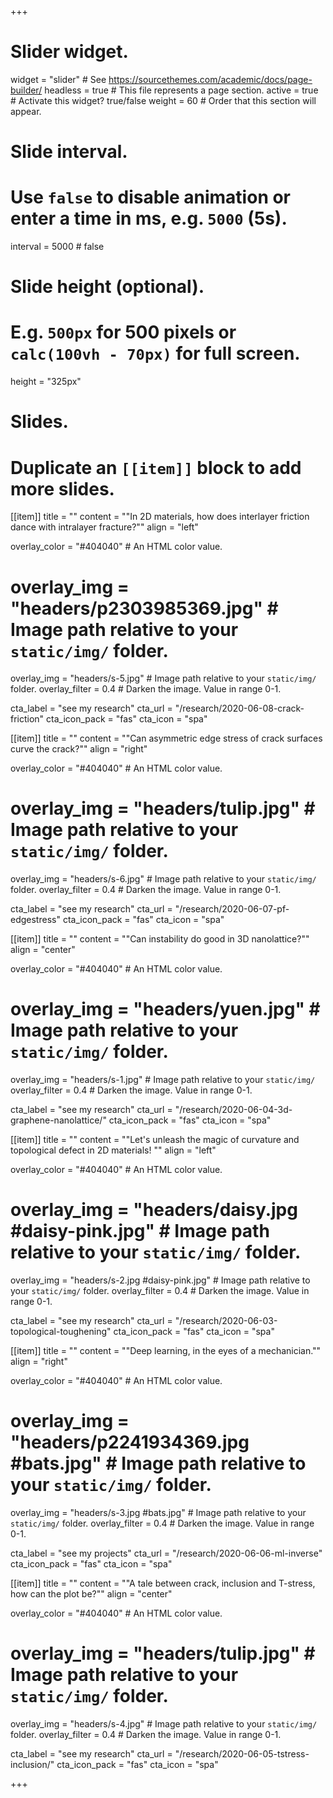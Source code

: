 +++
# Slider widget.
widget = "slider"  # See https://sourcethemes.com/academic/docs/page-builder/
headless = true  # This file represents a page section.
active = true  # Activate this widget? true/false
weight = 60  # Order that this section will appear.

# Slide interval.
# Use `false` to disable animation or enter a time in ms, e.g. `5000` (5s).
interval = 5000 # false

# Slide height (optional).
# E.g. `500px` for 500 pixels or `calc(100vh - 70px)` for full screen.
height = "325px"

# Slides.
# Duplicate an `[[item]]` block to add more slides.

[[item]]
  title = ""
  content = "\"In 2D materials, how does interlayer friction dance with intralayer fracture?\""
  align = "left"

  overlay_color = "#404040"  # An HTML color value.
  # overlay_img = "headers/p2303985369.jpg"  # Image path relative to your `static/img/` folder.
  overlay_img = "headers/s-5.jpg"  # Image path relative to your `static/img/` folder.
  overlay_filter = 0.4  # Darken the image. Value in range 0-1.
  
  cta_label = "see my research"
  cta_url = "/research/2020-06-08-crack-friction"
  cta_icon_pack = "fas"
  cta_icon = "spa"

[[item]]
  title = ""
  content = "\"Can asymmetric edge stress of crack surfaces curve the crack?\""
  align = "right"

  overlay_color = "#404040"  # An HTML color value.
  # overlay_img = "headers/tulip.jpg"  # Image path relative to your `static/img/` folder.
  overlay_img = "headers/s-6.jpg"  # Image path relative to your `static/img/` folder.
  overlay_filter = 0.4  # Darken the image. Value in range 0-1.

  cta_label = "see my research"
  cta_url = "/research/2020-06-07-pf-edgestress"
  cta_icon_pack = "fas"
  cta_icon = "spa"
  
[[item]]
  title = ""
  content = "\"Can instability do good in 3D nanolattice?\""
  align = "center"

  overlay_color = "#404040"  # An HTML color value.
  # overlay_img = "headers/yuen.jpg"  # Image path relative to your `static/img/` folder.
  overlay_img = "headers/s-1.jpg"  # Image path relative to your `static/img/` 
  overlay_filter = 0.4  # Darken the image. Value in range 0-1.

  cta_label = "see my research"
  cta_url = "/research/2020-06-04-3d-graphene-nanolattice/"
  cta_icon_pack = "fas"
  cta_icon = "spa"
  
[[item]]
  title = ""
  content = "\"Let's unleash the magic of curvature and topological defect in 2D materials! \""
  align = "left"

  overlay_color = "#404040"  # An HTML color value.
  # overlay_img = "headers/daisy.jpg #daisy-pink.jpg"  # Image path relative to your `static/img/` folder.
  overlay_img = "headers/s-2.jpg #daisy-pink.jpg"  # Image path relative to your `static/img/` folder.
  overlay_filter = 0.4 # Darken the image. Value in range 0-1.

  cta_label = "see my research"
  cta_url = "/research/2020-06-03-topological-toughening"
  cta_icon_pack = "fas"
  cta_icon = "spa"
  
[[item]]
  title = ""
  content = "\"Deep learning, in the eyes of a mechanician.\""
  align = "right"

  overlay_color = "#404040"  # An HTML color value.
  # overlay_img = "headers/p2241934369.jpg #bats.jpg"  # Image path relative to your `static/img/` folder.
  overlay_img = "headers/s-3.jpg #bats.jpg"  # Image path relative to your `static/img/` folder.
  overlay_filter = 0.4  # Darken the image. Value in range 0-1.

  cta_label = "see my projects"
  cta_url = "/research/2020-06-06-ml-inverse"
  cta_icon_pack = "fas"
  cta_icon = "spa"
  
[[item]]
  title = ""
  content = "\"A tale between crack, inclusion and T-stress, how can the plot be?\""
  align = "center"

  overlay_color = "#404040"  # An HTML color value.
  # overlay_img = "headers/tulip.jpg"  # Image path relative to your `static/img/` folder.
  overlay_img = "headers/s-4.jpg"  # Image path relative to your `static/img/` folder.
  overlay_filter = 0.4  # Darken the image. Value in range 0-1.

  cta_label = "see my research"
  cta_url = "/research/2020-06-05-tstress-inclusion/"
  cta_icon_pack = "fas"
  cta_icon = "spa"
  

  
+++
